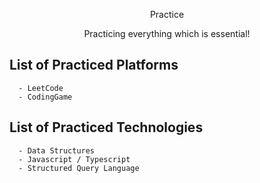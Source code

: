 <p align='center' >Practice</p>

<p align='center' >Practicing everything which is essential!</p>

## List of Practiced Platforms

```
  - LeetCode
  - CodingGame
```

## List of Practiced Technologies

```
  - Data Structures
  - Javascript / Typescript
  - Structured Query Language
```
